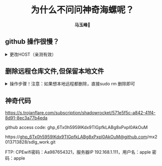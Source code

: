 # <div align='center'> 为什么不问问神奇海螺呢？ </div>
#### <p align = "center">马玉峰📜</p>

## github 操作很慢？

<details>

<summary>更改HOST（亲测有效）</summary>

- 获取github的IP

```bash
nslookup github.global.ssl.fastly.net
nslookup github.com
# 记录下IP ADDRESS,分别记录其IP地址为IPA,IPB。
```

- 编辑HOST
```bash
sudo vim /etc/hosts
将以下两行添加到末尾

github.global.ssl.fastly.net IPA
github.com IPB
```

- 刷新DNS缓存

```bash
#ubuntu
sudo /etc/init.d/networking restart
#再次git clone，速度直接起飞
```
</details>

## 删除远程仓库文件,但保留本地文件
<details>
<summary>操作步骤！注意：如果想本地远程都删除，直接sudo rm 删除即可</summary>

- 如果文件还未提交，直接把要文件添加到.gitignore中。
- 如果文件已经提交，先添加到.gitignore中，然后
```bash
git rm -r --cached .
git add .
git commit -m "清理git缓存"

git push origin 分支名
```

</details>


## 神奇代码
https://s.trojanflare.com/subscription/shadowrocket/571e5f5c-a842-41f4-8d91-8ec3a77b4eda

github access code:
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

https://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@github.com/mx2013713828/sdlg_work.git

FTP: CPEwifi密码：Aa987654321，服务器IP 192.168.1.111，用户名：apple 密码：apple



